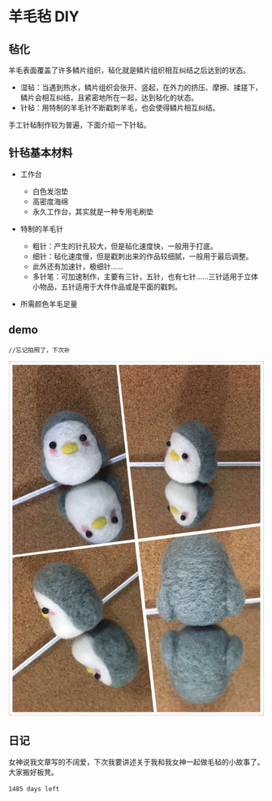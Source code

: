 # 羊毛毡 DIY

## 毡化

羊毛表面覆盖了许多鳞片组织，毡化就是鳞片组织相互纠结之后达到的状态。

* 湿毡：当遇到热水，鳞片组织会张开、竖起，在外力的挤压、摩擦、揉搓下，鳞片会相互纠结，且紧密地所在一起，达到毡化的状态。
* 针毡：用特制的羊毛针不断戳刺羊毛，也会使得鳞片相互纠结。

手工针毡制作较为普遍，下面介绍一下针毡。

## 针毡基本材料

* 工作台
    * 白色发泡垫
    * 高密度海绵
    * 永久工作台，其实就是一种专用毛刷垫

* 特制的羊毛针
    * 粗针：产生的针孔较大，但是毡化速度快，一般用于打底。
    * 细针：毡化速度慢，但是戳刺出来的作品较细腻，一般用于最后调整。
    * 此外还有加速针，极细针……
    * 多针笔：可加速制作，主要有三针，五针，也有七针……三针适用于立体小物品，五针适用于大件作品或是平面的戳刺。

* 所需颜色羊毛足量

## demo

```
//忘记拍照了，下次补
```

![](/media/14816213166513.jpg)



## 日记

女神说我文章写的不阔爱，下次我要讲述关于我和我女神一起做毛毡的小故事了。大家搬好板凳。


`1485 days left`

